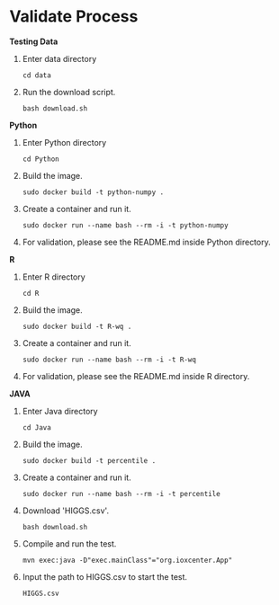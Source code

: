 # Validate Process  
**Testing Data**  
1. Enter data directory

    `cd data`

2. Run the download script.

    `bash download.sh`  
    
**Python**

1. Enter Python directory
    
    `cd Python`

2. Build the image.

    `sudo docker build -t python-numpy .`

3. Create a container and run it.

    `sudo docker run --name bash --rm -i -t python-numpy`
    
4. For validation, please see the README.md inside Python directory.

**R**  

1. Enter R directory
    
    `cd R`

2. Build the image.

    `sudo docker build -t R-wq .`

3. Create a container and run it.

    `sudo docker run --name bash --rm -i -t R-wq`
    
4. For validation, please see the README.md inside R directory.

**JAVA**

1. Enter Java directory

    `cd Java`

2. Build the image.

    `sudo docker build -t percentile .`

3. Create a container and run it.

    `sudo docker run --name bash --rm -i -t percentile`

4. Download 'HIGGS.csv'.

    `bash download.sh`

5. Compile and run the test.

    `mvn exec:java -D"exec.mainClass"="org.ioxcenter.App"`

6. Input the path to HIGGS.csv to start the test.

    `HIGGS.csv`

